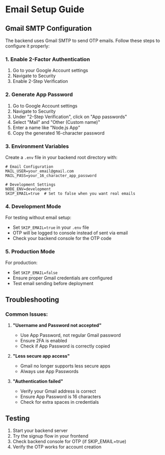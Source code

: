 # Email Setup Guide

## Gmail SMTP Configuration

The backend uses Gmail SMTP to send OTP emails. Follow these steps to configure it properly:

### 1. Enable 2-Factor Authentication
1. Go to your Google Account settings
2. Navigate to Security
3. Enable 2-Step Verification

### 2. Generate App Password
1. Go to Google Account settings
2. Navigate to Security
3. Under "2-Step Verification", click on "App passwords"
4. Select "Mail" and "Other (Custom name)"
5. Enter a name like "Node.js App"
6. Copy the generated 16-character password

### 3. Environment Variables
Create a `.env` file in your backend root directory with:

```env
# Email Configuration
MAIL_USER=your_email@gmail.com
MAIL_PASS=your_16_character_app_password

# Development Settings
NODE_ENV=development
SKIP_EMAIL=true  # Set to false when you want real emails
```

### 4. Development Mode
For testing without email setup:
- Set `SKIP_EMAIL=true` in your `.env` file
- OTP will be logged to console instead of sent via email
- Check your backend console for the OTP code

### 5. Production Mode
For production:
- Set `SKIP_EMAIL=false`
- Ensure proper Gmail credentials are configured
- Test email sending before deployment

## Troubleshooting

### Common Issues:
1. **"Username and Password not accepted"**
   - Use App Password, not regular Gmail password
   - Ensure 2FA is enabled
   - Check if App Password is correctly copied

2. **"Less secure app access"**
   - Gmail no longer supports less secure apps
   - Always use App Passwords

3. **"Authentication failed"**
   - Verify your Gmail address is correct
   - Ensure App Password is 16 characters
   - Check for extra spaces in credentials

## Testing
1. Start your backend server
2. Try the signup flow in your frontend
3. Check backend console for OTP (if SKIP_EMAIL=true)
4. Verify the OTP works for account creation 